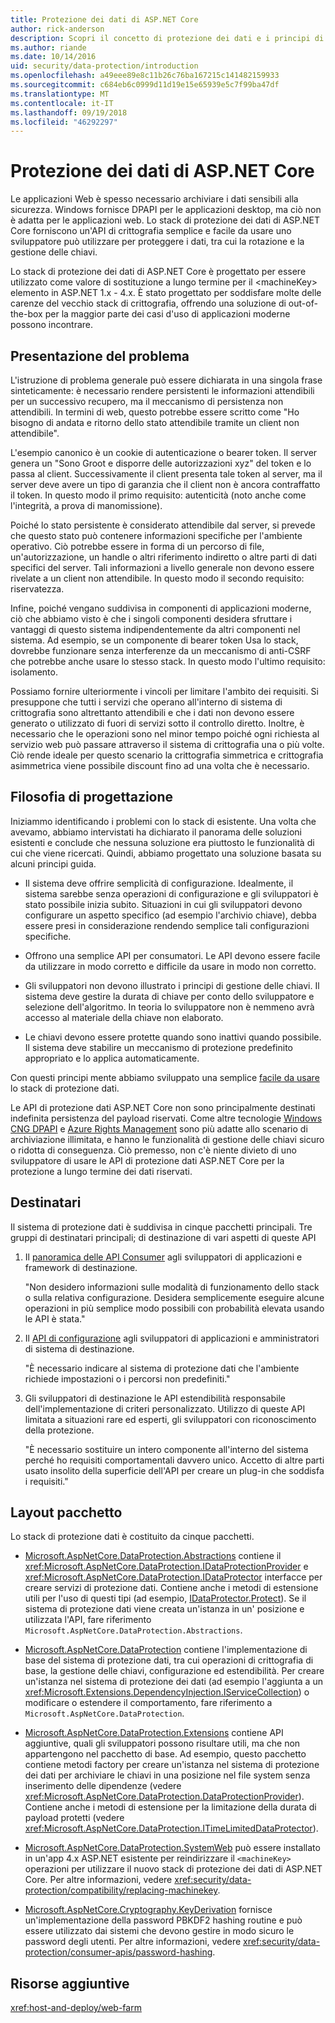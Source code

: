 ```yaml
---
title: Protezione dei dati di ASP.NET Core
author: rick-anderson
description: Scopri il concetto di protezione dei dati e i principi di progettazione di ASP.NET Core Data Protection API.
ms.author: riande
ms.date: 10/14/2016
uid: security/data-protection/introduction
ms.openlocfilehash: a49eee89e8c11b26c76ba167215c141482159933
ms.sourcegitcommit: c684eb6c0999d11d19e15e65939e5c7f99ba47df
ms.translationtype: MT
ms.contentlocale: it-IT
ms.lasthandoff: 09/19/2018
ms.locfileid: "46292297"
---
```

# <a name="aspnet-core-data-protection"></a>Protezione dei dati di ASP.NET Core

Le applicazioni Web è spesso necessario archiviare i dati sensibili alla sicurezza. Windows fornisce DPAPI per le applicazioni desktop, ma ciò non è adatta per le applicazioni web. Lo stack di protezione dei dati di ASP.NET Core forniscono un'API di crittografia semplice e facile da usare uno sviluppatore può utilizzare per proteggere i dati, tra cui la rotazione e la gestione delle chiavi.

Lo stack di protezione dei dati di ASP.NET Core è progettato per essere utilizzato come valore di sostituzione a lungo termine per il &lt;machineKey&gt; elemento in ASP.NET 1.x - 4.x. È stato progettato per soddisfare molte delle carenze del vecchio stack di crittografia, offrendo una soluzione di out-of-the-box per la maggior parte dei casi d'uso di applicazioni moderne possono incontrare.

## <a name="problem-statement"></a>Presentazione del problema

L'istruzione di problema generale può essere dichiarata in una singola frase sinteticamente: è necessario rendere persistenti le informazioni attendibili per un successivo recupero, ma il meccanismo di persistenza non attendibili. In termini di web, questo potrebbe essere scritto come "Ho bisogno di andata e ritorno dello stato attendibile tramite un client non attendibile".

L'esempio canonico è un cookie di autenticazione o bearer token. Il server genera un "Sono Groot e disporre delle autorizzazioni xyz" del token e lo passa al client. Successivamente il client presenta tale token al server, ma il server deve avere un tipo di garanzia che il client non è ancora contraffatto il token. In questo modo il primo requisito: autenticità (noto anche come l'integrità, a prova di manomissione).

Poiché lo stato persistente è considerato attendibile dal server, si prevede che questo stato può contenere informazioni specifiche per l'ambiente operativo. Ciò potrebbe essere in forma di un percorso di file, un'autorizzazione, un handle o altri riferimento indiretto o altre parti di dati specifici del server. Tali informazioni a livello generale non devono essere rivelate a un client non attendibile. In questo modo il secondo requisito: riservatezza.

Infine, poiché vengano suddivisa in componenti di applicazioni moderne, ciò che abbiamo visto è che i singoli componenti desidera sfruttare i vantaggi di questo sistema indipendentemente da altri componenti nel sistema. Ad esempio, se un componente di bearer token Usa lo stack, dovrebbe funzionare senza interferenze da un meccanismo di anti-CSRF che potrebbe anche usare lo stesso stack. In questo modo l'ultimo requisito: isolamento.

Possiamo fornire ulteriormente i vincoli per limitare l'ambito dei requisiti. Si presuppone che tutti i servizi che operano all'interno di sistema di crittografia sono altrettanto attendibili e che i dati non devono essere generato o utilizzato di fuori di servizi sotto il controllo diretto. Inoltre, è necessario che le operazioni sono nel minor tempo poiché ogni richiesta al servizio web può passare attraverso il sistema di crittografia una o più volte. Ciò rende ideale per questo scenario la crittografia simmetrica e crittografia asimmetrica viene possibile discount fino ad una volta che è necessario.

## <a name="design-philosophy"></a>Filosofia di progettazione

Iniziammo identificando i problemi con lo stack di esistente. Una volta che avevamo, abbiamo intervistati ha dichiarato il panorama delle soluzioni esistenti e conclude che nessuna soluzione era piuttosto le funzionalità di cui che viene ricercati. Quindi, abbiamo progettato una soluzione basata su alcuni principi guida.

* Il sistema deve offrire semplicità di configurazione. Idealmente, il sistema sarebbe senza operazioni di configurazione e gli sviluppatori è stato possibile inizia subito. Situazioni in cui gli sviluppatori devono configurare un aspetto specifico (ad esempio l'archivio chiave), debba essere presi in considerazione rendendo semplice tali configurazioni specifiche.

* Offrono una semplice API per consumatori. Le API devono essere facile da utilizzare in modo corretto e difficile da usare in modo non corretto.

* Gli sviluppatori non devono illustrato i principi di gestione delle chiavi. Il sistema deve gestire la durata di chiave per conto dello sviluppatore e selezione dell'algoritmo. In teoria lo sviluppatore non è nemmeno avrà accesso al materiale della chiave non elaborato.

* Le chiavi devono essere protette quando sono inattivi quando possibile. Il sistema deve stabilire un meccanismo di protezione predefinito appropriato e lo applica automaticamente.

Con questi principi mente abbiamo sviluppato una semplice [facile da usare](xref:security/data-protection/using-data-protection) lo stack di protezione dati.

Le API di protezione dati ASP.NET Core non sono principalmente destinati indefinita persistenza del payload riservati. Come altre tecnologie [Windows CNG DPAPI](https://msdn.microsoft.com/library/windows/desktop/hh706794%28v=vs.85%29.aspx) e [Azure Rights Management](https://docs.microsoft.com/rights-management/) sono più adatte allo scenario di archiviazione illimitata, e hanno le funzionalità di gestione delle chiavi sicuro o ridotta di conseguenza. Ciò premesso, non c'è niente divieto di uno sviluppatore di usare le API di protezione dati ASP.NET Core per la protezione a lungo termine dei dati riservati.

## <a name="audience"></a>Destinatari

Il sistema di protezione dati è suddivisa in cinque pacchetti principali. Tre gruppi di destinatari principali; di destinazione di vari aspetti di queste API

1. Il [panoramica delle API Consumer](xref:security/data-protection/consumer-apis/overview) agli sviluppatori di applicazioni e framework di destinazione.

   "Non desidero informazioni sulle modalità di funzionamento dello stack o sulla relativa configurazione. Desidera semplicemente eseguire alcune operazioni in più semplice modo possibili con probabilità elevata usando le API è stata."

2. Il [API di configurazione](xref:security/data-protection/configuration/overview) agli sviluppatori di applicazioni e amministratori di sistema di destinazione.

   "È necessario indicare al sistema di protezione dati che l'ambiente richiede impostazioni o i percorsi non predefiniti."

3. Gli sviluppatori di destinazione le API estendibilità responsabile dell'implementazione di criteri personalizzato. Utilizzo di queste API limitata a situazioni rare ed esperti, gli sviluppatori con riconoscimento della protezione.

   "È necessario sostituire un intero componente all'interno del sistema perché ho requisiti comportamentali davvero unico. Accetto di altre parti usato insolito della superficie dell'API per creare un plug-in che soddisfa i requisiti."

## <a name="package-layout"></a>Layout pacchetto

Lo stack di protezione dati è costituito da cinque pacchetti.

* [Microsoft.AspNetCore.DataProtection.Abstractions](https://www.nuget.org/packages/Microsoft.AspNetCore.DataProtection.Abstractions/) contiene il <xref:Microsoft.AspNetCore.DataProtection.IDataProtectionProvider> e <xref:Microsoft.AspNetCore.DataProtection.IDataProtector> interfacce per creare servizi di protezione dati. Contiene anche i metodi di estensione utili per l'uso di questi tipi (ad esempio, [IDataProtector.Protect](xref:Microsoft.AspNetCore.DataProtection.DataProtectionCommonExtensions.Protect*)). Se il sistema di protezione dati viene creata un'istanza in un' posizione e utilizzata l'API, fare riferimento `Microsoft.AspNetCore.DataProtection.Abstractions`.

* [Microsoft.AspNetCore.DataProtection](https://www.nuget.org/packages/Microsoft.AspNetCore.DataProtection/) contiene l'implementazione di base del sistema di protezione dati, tra cui operazioni di crittografia di base, la gestione delle chiavi, configurazione ed estendibilità. Per creare un'istanza nel sistema di protezione dei dati (ad esempio l'aggiunta a un <xref:Microsoft.Extensions.DependencyInjection.IServiceCollection>) o modificare o estendere il comportamento, fare riferimento a `Microsoft.AspNetCore.DataProtection`.

* [Microsoft.AspNetCore.DataProtection.Extensions](https://www.nuget.org/packages/Microsoft.AspNetCore.DataProtection.Extensions/) contiene API aggiuntive, quali gli sviluppatori possono risultare utili, ma che non appartengono nel pacchetto di base. Ad esempio, questo pacchetto contiene metodi factory per creare un'istanza nel sistema di protezione dei dati per archiviare le chiavi in una posizione nel file system senza inserimento delle dipendenze (vedere <xref:Microsoft.AspNetCore.DataProtection.DataProtectionProvider>). Contiene anche i metodi di estensione per la limitazione della durata di payload protetti (vedere <xref:Microsoft.AspNetCore.DataProtection.ITimeLimitedDataProtector>).

* [Microsoft.AspNetCore.DataProtection.SystemWeb](https://www.nuget.org/packages/Microsoft.AspNetCore.DataProtection.SystemWeb/) può essere installato in un'app 4.x ASP.NET esistente per reindirizzare il `<machineKey>` operazioni per utilizzare il nuovo stack di protezione dei dati di ASP.NET Core. Per altre informazioni, vedere <xref:security/data-protection/compatibility/replacing-machinekey>.

* [Microsoft.AspNetCore.Cryptography.KeyDerivation](https://www.nuget.org/packages/Microsoft.AspNetCore.Cryptography.KeyDerivation/) fornisce un'implementazione della password PBKDF2 hashing routine e può essere utilizzato dai sistemi che devono gestire in modo sicuro le password degli utenti. Per altre informazioni, vedere <xref:security/data-protection/consumer-apis/password-hashing>.

## <a name="additional-resources"></a>Risorse aggiuntive

<xref:host-and-deploy/web-farm>
